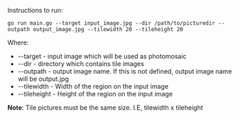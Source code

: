 Instructions to run:

`go run main.go --target input_image.jpg --dir /path/to/picturedir --outpath output_image.jpg --tilewidth 20 --tileheight 20`

Where:

* --target - input image which will be used as photomosaic
* --dir - directory which contains tile images
* --outpath - output image name. If this is not defined, output image name will be output.jpg
* --tilewidth - Width of the region on the input image
* --tileheight - Height of the region on the input image

**Note**: Tile pictures must be the same size. I.E, tilewidth x tileheight